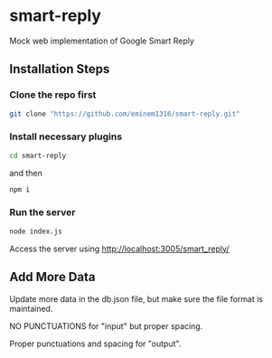 # smart-reply
Mock web implementation of Google Smart Reply

## Installation Steps
### Clone the repo first
```sh
git clone "https://github.com/eminem1316/smart-reply.git"
```

### Install necessary plugins
```sh
cd smart-reply
```
and then 
```sh
npm i
```

### Run the server
```sh
node index.js
```

Access the server using [http://localhost:3005/smart_reply/](http://localhost:3005/smart_reply/)

## Add More Data
Update more data in the db.json file, but make sure the file format is maintained.

NO PUNCTUATIONS for "input" but proper spacing.

Proper punctuations and spacing for "output".
